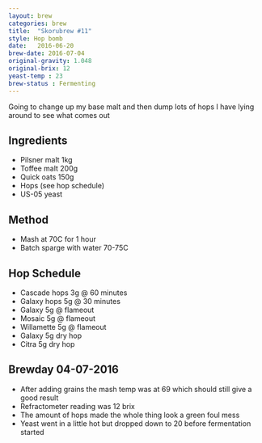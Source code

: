 ```yaml
---
layout: brew
categories: brew
title:  "Skorubrew #11"
style: Hop bomb
date:   2016-06-20
brew-date: 2016-07-04
original-gravity: 1.048
original-brix: 12
yeast-temp : 23
brew-status : Fermenting
---
```


Going to change up my base malt and then dump lots of hops I have lying around to see what comes out

Ingredients
---------

* Pilsner malt 1kg
* Toffee malt 200g
* Quick oats 150g
* Hops (see hop schedule)
* US-05 yeast

Method
-------

* Mash at 70C for 1 hour
* Batch sparge with water 70-75C


Hop Schedule
-------------

* Cascade hops 3g @ 60 minutes
* Galaxy hops 5g @ 30 minutes
* Galaxy 5g @ flameout
* Mosaic 5g @ flameout
* Willamette 5g @ flameout
* Galaxy 5g dry hop
* Citra 5g dry hop

Brewday 04-07-2016
----------

* After adding grains the mash temp was at 69 which should still give a good result
* Refractometer reading was 12 brix
* The amount of hops made the whole thing look a green foul mess
* Yeast went in a little hot but dropped down to 20 before fermentation started